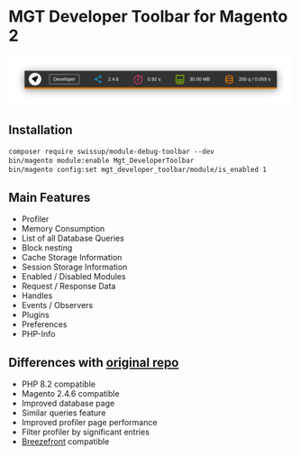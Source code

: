 # MGT Developer Toolbar for Magento 2

<p align="center"><img alt="Toolbar Screenshot" src="doc/static_files/profiler_screenshot.png" width="773"/></p>

## Installation

```
composer require swissup/module-debug-toolbar --dev
bin/magento module:enable Mgt_DeveloperToolbar
bin/magento config:set mgt_developer_toolbar/module/is_enabled 1
```

## Main Features

* Profiler
* Memory Consumption
* List of all Database Queries
* Block nesting
* Cache Storage Information
* Session Storage Information
* Enabled / Disabled Modules
* Request / Response Data
* Handles
* Events / Observers
* Plugins
* Preferences
* PHP-Info

## Differences with [original repo](https://github.com/mgtcommerce/Mgt_Developertoolbar)

* PHP 8.2 compatible
* Magento 2.4.6 compatible
* Improved database page
* Similar queries feature
* Improved profiler page performance
* Filter profiler by significant entries
* [Breezefront](https://breezefront.com) compatible
